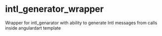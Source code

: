 # intl_generator_wrapper
Wrapper for intl_genarator with ability to generate Intl messages from calls inside angulardart template
